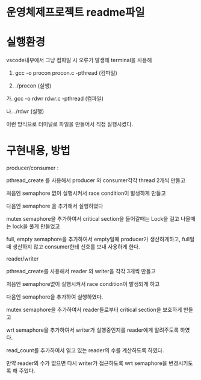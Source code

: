 운영체제프로젝트 readme파일
=====================
# 실행환경
vscode내부에서 그냥 컴파일 시 오류가 발생해 terminal을 사용해 

1. gcc -o procon procon.c -pthread (컴파일)

2. ./procon (실행)

가. gcc -o rdwr rdwr.c -pthread (컴파일)

나. ./rdwr (실행)

이런 방식으로 터미널로 파일을 만들어서 직접 실행시켰다.

# 구현내용, 방법

producer/consumer : 

pthread_create 를 사용해서 producer 와 consumer각각 thread 2개씩 만들고

처음엔 semaphore 없이 실행시켜서 race condition이 발생하게 만들고

다음엔 semaphore 을 추가해서 실행하였다

mutex semaphore을 추가하여서 critical section을 들어갈때는 Lock을 걸고 나올때는 lock을 풀게 만들었고

full, empty semaphore을 추가하여서 empty일때 producer가 생산하게하고, full일때 생산하지 않고 consumer한테 신호를 보내 사용하게 한다.

reader/writer

pthread_create를 사용해서 reader 와 writer을 각각 3개씩 만들고

처음엔 semaphore없이 실행시켜서 race condition이 발생되게 하고

다음엔 semaphore을 추가하여 실행하였다.

mutex semaphore을 추가하여서 reader들로부터 critical section을 보호하게 만들고

wrt semaphore을 추가하여서 writer가 실행중인지를 reader에게 알려주도록 하였다.

read_count를 추가하여서 읽고 있는 reader의 수를 계산하도록 하였다.

만약 reader의 수가 없으면 다시 writer가 접근하도록 wrt semaphore을 변경시키도록 해 주었다.



